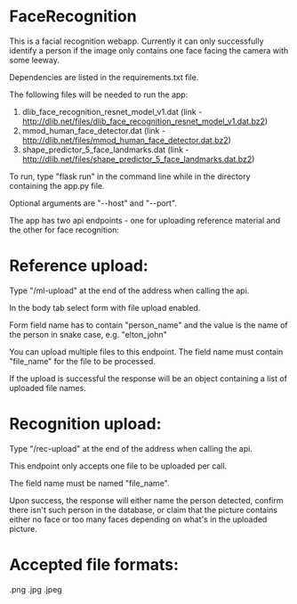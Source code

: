# FaceRecognition

This is a facial recognition webapp. Currently it can only successfully identify a person if the image only contains one face facing the camera with some leeway.

Dependencies are listed in the requirements.txt file.

The following files will be needed to run the app:

1. dlib_face_recognition_resnet_model_v1.dat (link - http://dlib.net/files/dlib_face_recognition_resnet_model_v1.dat.bz2)
2. mmod_human_face_detector.dat (link - http://dlib.net/files/mmod_human_face_detector.dat.bz2)
3. shape_predictor_5_face_landmarks.dat (link - http://dlib.net/files/shape_predictor_5_face_landmarks.dat.bz2)

To run, type "flask run" in the command line while in the directory containing the app.py file. 

Optional arguments are "--host" and "--port".

The app has two api endpoints - one for uploading reference material and the other for face recognition:

# Reference upload:
Type "/ml-upload" at the end of the address when calling the api.

In the body tab select form with file upload enabled.

Form field name has to contain "person_name" and the value is the name of the person in snake case, e.g. "elton_john"

You can upload multiple files to this endpoint. The field name must contain "file_name" for the file to be processed.

If the upload is successful the response will be an object containing a list of uploaded file names.

# Recognition upload:
Type "/rec-upload" at the end of the address when calling the api.

This endpoint only accepts one file to be uploaded per call.

The field name must be named "file_name". 

Upon success, the response will either name the person detected, confirm there isn't such person in the database, or claim that the picture contains either no face or too many faces depending on what's in the uploaded picture.

# Accepted file formats:
.png .jpg .jpeg
